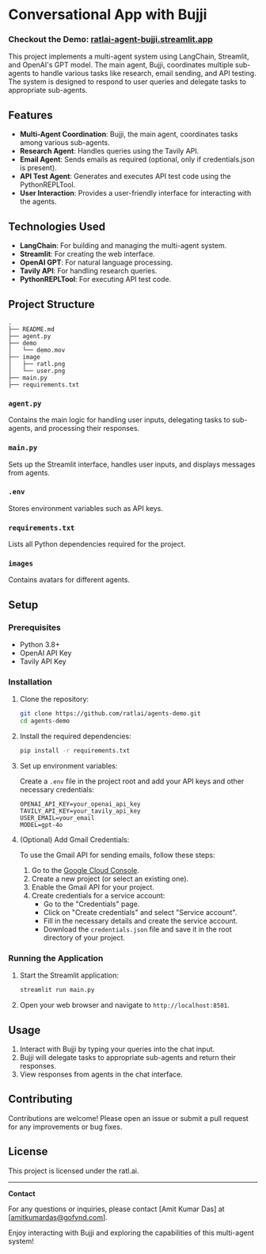 # Conversational App with Bujji

### Checkout the Demo: [ratlai-agent-bujji.streamlit.app](https://ratlai-agent-bujji.streamlit.app/)

This project implements a multi-agent system using LangChain, Streamlit, and OpenAI's GPT model. The main agent, Bujji, coordinates multiple sub-agents to handle various tasks like research, email sending, and API testing. The system is designed to respond to user queries and delegate tasks to appropriate sub-agents.

## Features

- **Multi-Agent Coordination**: Bujji, the main agent, coordinates tasks among various sub-agents.
- **Research Agent**: Handles queries using the Tavily API.
- **Email Agent**: Sends emails as required (optional, only if credentials.json is present).
- **API Test Agent**: Generates and executes API test code using the PythonREPLTool.
- **User Interaction**: Provides a user-friendly interface for interacting with the agents.

## Technologies Used

- **LangChain**: For building and managing the multi-agent system.
- **Streamlit**: For creating the web interface.
- **OpenAI GPT**: For natural language processing.
- **Tavily API**: For handling research queries.
- **PythonREPLTool**: For executing API test code.

## Project Structure

```
.
├── README.md
├── agent.py
├── demo
│   └── demo.mov
├── image
│   ├── ratl.png
│   └── user.png
├── main.py
├── requirements.txt
```

### `agent.py`

Contains the main logic for handling user inputs, delegating tasks to sub-agents, and processing their responses.

### `main.py`

Sets up the Streamlit interface, handles user inputs, and displays messages from agents.

### `.env`

Stores environment variables such as API keys.

### `requirements.txt`

Lists all Python dependencies required for the project.

### `images`

Contains avatars for different agents.

## Setup

### Prerequisites

- Python 3.8+
- OpenAI API Key
- Tavily API Key

### Installation

1. Clone the repository:

    ```bash
    git clone https://github.com/ratlai/agents-demo.git
    cd agents-demo
    ```

2. Install the required dependencies:

    ```bash
    pip install -r requirements.txt
    ```

3. Set up environment variables:

    Create a `.env` file in the project root and add your API keys and other necessary credentials:

    ```env
    OPENAI_API_KEY=your_openai_api_key
    TAVILY_API_KEY=your_tavily_api_key
    USER_EMAIL=your_email
    MODEL=gpt-4o
    ```

4. (Optional) Add Gmail Credentials:

    To use the Gmail API for sending emails, follow these steps:

    1. Go to the [Google Cloud Console](https://console.cloud.google.com/).
    2. Create a new project (or select an existing one).
    3. Enable the Gmail API for your project.
    4. Create credentials for a service account:
        - Go to the "Credentials" page.
        - Click on "Create credentials" and select "Service account".
        - Fill in the necessary details and create the service account.
        - Download the `credentials.json` file and save it in the root directory of your project.

### Running the Application

1. Start the Streamlit application:

    ```bash
    streamlit run main.py
    ```

2. Open your web browser and navigate to `http://localhost:8501`.

## Usage

1. Interact with Bujji by typing your queries into the chat input.
2. Bujji will delegate tasks to appropriate sub-agents and return their responses.
3. View responses from agents in the chat interface.

## Contributing

Contributions are welcome! Please open an issue or submit a pull request for any improvements or bug fixes.

## License

This project is licensed under the ratl.ai.

---

**Contact**

For any questions or inquiries, please contact [Amit Kumar Das] at [amitkumardas@gofynd.com].

Enjoy interacting with Bujji and exploring the capabilities of this multi-agent system!
